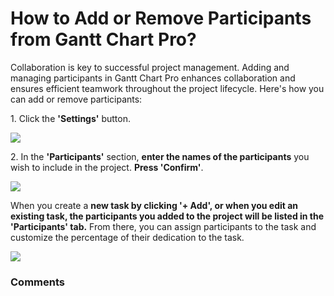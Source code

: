 # How to Add or Remove Participants from Gantt Chart Pro?

<p class="no-margin">Collaboration is key to successful project management. Adding and managing participants in Gantt Chart Pro enhances collaboration and ensures efficient teamwork throughout the project lifecycle. Here's how you can add or remove participants:</p>
<p class="no-margin"></p>
<p class="no-margin">1. Click the <b>'Settings'</b> button.</p>
<div class="intercom-container"><img src="/assets/img/teams-pro/image_25.png"></div><p class="no-margin"></p>
<p class="no-margin">2. In the <b>'Participants'</b> section, <b>enter the names of the participants</b> you wish to include in the project. <b>Press 'Confirm'</b>.</p>
<div class="intercom-container"><img src="/assets/img/teams-pro/image_26.png"></div><p class="no-margin"></p>
<p class="no-margin">When you create a <b>new task by clicking '+ Add', or when you edit an existing task, the participants you added to the project will be listed in the 'Participants' tab.</b> From there, you can assign participants to the task and customize the percentage of their dedication to the task.</p>
<p class="no-margin"></p>
<div class="intercom-container"><img src="/assets/img/teams-pro/image_27.png"></div><p class="no-margin"></p>
<p class="no-margin"></p>
<p class="no-margin"></p>

### Comments
<Comments />
